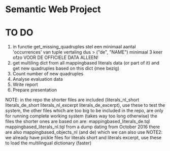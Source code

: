 # Semantic Web Project

# TO DO
1. in functie get_missing_quadruples stel een minimaal aantal 'occurrences' van tuple vertaling dus > ("de", "NAME") minimaal 3 keer ofzo VOOR DE OFFICIELE DATA ALLEEN!
2. get multiling dict from all mappingbased literals data (or part of it) and get new quadruples based on this dict (mee bezig)
3. Count number of new quadruples 
4. Analyse evaluation data
5. Write report
6. Prepare presentation



NOTE: in the repo the shorter files are included (literals_nl_short literals_de_short literals_nl_excerpt literals_de_excerpt), use these to test the system, the other files 
which are too big to be included in the repo, are only for running complete working system (takes way too long otherwise)
the files the shorter ones are based on are: mappingbased_literals_de.tql mappingbased_literals_nl.tql from a dump dating from October 2016
there are also mappingbased_objects_nl (and de) which we can also use
NOTE2: we already have pickle files for literals short and literals excerpt, use these to load the multilingual dictionary (faster)


